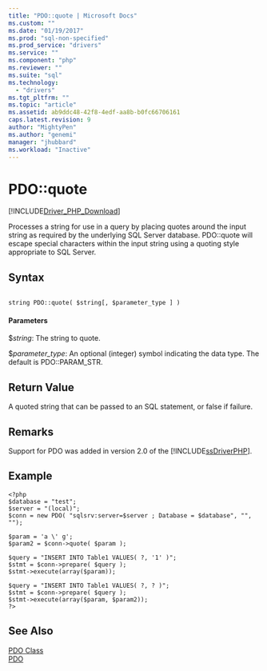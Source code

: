 ```yaml
---
title: "PDO::quote | Microsoft Docs"
ms.custom: ""
ms.date: "01/19/2017"
ms.prod: "sql-non-specified"
ms.prod_service: "drivers"
ms.service: ""
ms.component: "php"
ms.reviewer: ""
ms.suite: "sql"
ms.technology: 
  - "drivers"
ms.tgt_pltfrm: ""
ms.topic: "article"
ms.assetid: ab9ddc48-42f8-4edf-aa8b-b0fc66706161
caps.latest.revision: 9
author: "MightyPen"
ms.author: "genemi"
manager: "jhubbard"
ms.workload: "Inactive"
---
```

# PDO::quote
[!INCLUDE[Driver_PHP_Download](../../includes/driver_php_download.md)]

Processes a string for use in a query by placing quotes around the input string as required by the underlying SQL Server database. PDO::quote will escape special characters within the input string using a quoting style appropriate to SQL Server.  
  
## Syntax  
  
```  
  
string PDO::quote( $string[, $parameter_type ] )  
```  
  
#### Parameters  
$*string*: The string to quote.  
  
$*parameter_type*: An optional (integer) symbol indicating the data type.  The default is PDO::PARAM_STR.  
  
## Return Value  
A quoted string that can be passed to an SQL statement, or false if failure.  
  
## Remarks  
Support for PDO was added in version 2.0 of the [!INCLUDE[ssDriverPHP](../../includes/ssdriverphp_md.md)].  
  
## Example  
  
```  
<?php  
$database = "test";  
$server = "(local)";  
$conn = new PDO( "sqlsrv:server=$server ; Database = $database", "", "");  
  
$param = 'a \' g';  
$param2 = $conn->quote( $param );  
  
$query = "INSERT INTO Table1 VALUES( ?, '1' )";  
$stmt = $conn->prepare( $query );  
$stmt->execute(array($param));  
  
$query = "INSERT INTO Table1 VALUES( ?, ? )";  
$stmt = $conn->prepare( $query );  
$stmt->execute(array($param, $param2));  
?>  
```  
  
## See Also  
[PDO Class](../../connect/php/pdo-class.md)  
[PDO](http://go.microsoft.com/fwlink/?LinkID=187441)  
  
